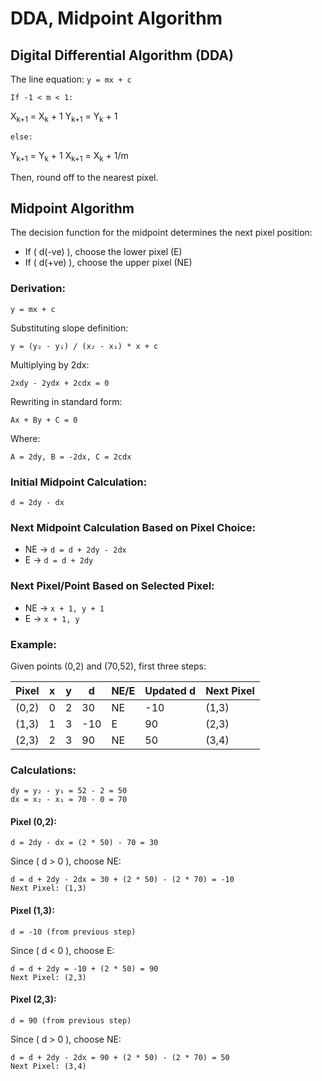 # DDA, Midpoint Algorithm

## Digital Differential Algorithm (DDA)
The line equation: `y = mx + c`

`If -1 < m < 1:`

<p>X<sub>k+1</sub> = X<sub>k</sub> + 1
Y<sub>k+1</sub> = Y<sub>k</sub> + 1</p>

`else:`

<p>Y<sub>k+1</sub> = Y<sub>k</sub> + 1
X<sub>k+1</sub> = X<sub>k</sub> + 1/m</p>

Then, round off to the nearest pixel.

## Midpoint Algorithm

The decision function for the midpoint determines the next pixel position:

- If \( d(-ve) \), choose the lower pixel (E)
- If \( d(+ve) \), choose the upper pixel (NE)

### Derivation:
```
y = mx + c
```
Substituting slope definition:
```
y = (y₂ - y₁) / (x₂ - x₁) * x + c
```
Multiplying by 2dx:
```
2xdy - 2ydx + 2cdx = 0
```
Rewriting in standard form:
```
Ax + By + C = 0
```
Where:
```
A = 2dy, B = -2dx, C = 2cdx
```

### Initial Midpoint Calculation:
```
d = 2dy - dx
```
### Next Midpoint Calculation Based on Pixel Choice:
- NE → `d = d + 2dy - 2dx`
- E → `d = d + 2dy`

### Next Pixel/Point Based on Selected Pixel:
- NE → `x + 1, y + 1`
- E → `x + 1, y`

### Example: 
Given points (0,2) and (70,52), first three steps:

| Pixel | x | y | d   | NE/E | Updated d | Next Pixel |
|--------|----|----|-----|------|------------|-------------|
| (0,2)  | 0  | 2  | 30  | NE   | -10       | (1,3)       |
| (1,3)  | 1  | 3  | -10 | E    | 90        | (2,3)       |
| (2,3)  | 2  | 3  | 90  | NE   | 50        | (3,4)       |

### Calculations:
```
dy = y₂ - y₁ = 52 - 2 = 50
dx = x₂ - x₁ = 70 - 0 = 70
```
#### Pixel (0,2):
```
d = 2dy - dx = (2 * 50) - 70 = 30
```
Since \( d > 0 \), choose NE:
```
d = d + 2dy - 2dx = 30 + (2 * 50) - (2 * 70) = -10
Next Pixel: (1,3)
```
#### Pixel (1,3):
```
d = -10 (from previous step)
```
Since \( d < 0 \), choose E:
```
d = d + 2dy = -10 + (2 * 50) = 90
Next Pixel: (2,3)
```
#### Pixel (2,3):
```
d = 90 (from previous step)
```
Since \( d > 0 \), choose NE:
```
d = d + 2dy - 2dx = 90 + (2 * 50) - (2 * 70) = 50
Next Pixel: (3,4)
```
